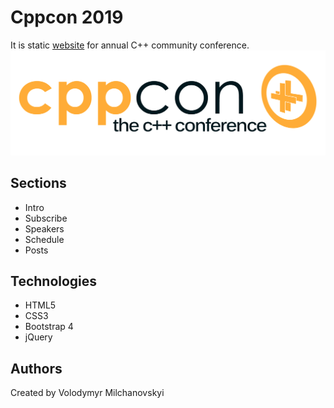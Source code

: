 # Cppcon 2019
It is static [website](https://dthrazak.github.io/CppconLandingPage) for annual C++ community conference.
![Cppcon 2019](img/baner.png)

## Sections
- Intro
- Subscribe
- Speakers
- Schedule
- Posts

## Technologies
* HTML5
* CSS3
* Bootstrap 4
* jQuery

## Authors
Created by Volodymyr Milchanovskyi
